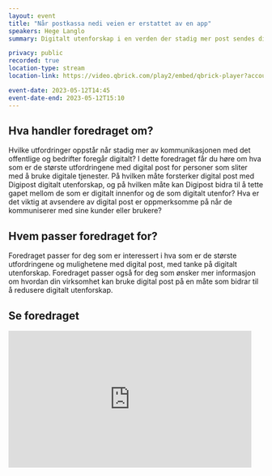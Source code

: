 ```yaml
---
layout: event
title: "Når postkassa nedi veien er erstattet av en app" 
speakers: Hege Langlo
summary: Digitalt utenforskap i en verden der stadig mer post sendes digitalt i stedet for fysisk. (ny tid)

privacy: public
recorded: true
location-type: stream
location-link: https://video.qbrick.com/play2/embed/qbrick-player?accountId=763558&mediaId=820f32d4-6353-47f4-ab59-01c66125529f&configId=qbrick-player&pageStyling=adaptive&autoplay=false&repeat=false&sharing=true&download=false&volume

event-date: 2023-05-12T14:45
event-date-end: 2023-05-12T15:10
---
```

## Hva handler foredraget om?
Hvilke utfordringer oppstår når stadig mer av kommunikasjonen med det offentlige og bedrifter foregår digitalt? I dette foredraget får du høre om hva som er de største utfordringene med digital post for personer som sliter med å bruke digitale tjenester. På hvilken måte forsterker digital post med Digipost digitalt utenforskap, og på hvilken måte kan Digipost bidra til å tette gapet mellom de som er digitalt innenfor og de som digitalt utenfor? Hva er det viktig at avsendere av digital post er oppmerksomme på når de kommuniserer med sine kunder eller brukere?

## Hvem passer foredraget for?
Foredraget passer for deg som er interessert i hva som er de største utfordringene og mulighetene med digital post, med tanke på digitalt utenforskap. Foredraget passer også for deg som ønsker mer informasjon om hvordan din virksomhet kan bruke digital post på en måte som bidrar til å redusere digitalt utenforskap.

## Se foredraget
<iframe title="Video: Når postkassa nedi veien er erstattet av en app med Hege Langlo" src="https://video.qbrick.com/play2/embed/qbrick-player?accountId=763558&mediaId=be1d5318-f382-4745-803c-7a88a182da49&configId=qbrick-player&pageStyling=adaptive&autoplay=false&repeat=false&sharing=true&download=false&volume" allowFullScreen="true" frameborder="0" border="0" height="270" width="480"></iframe>
